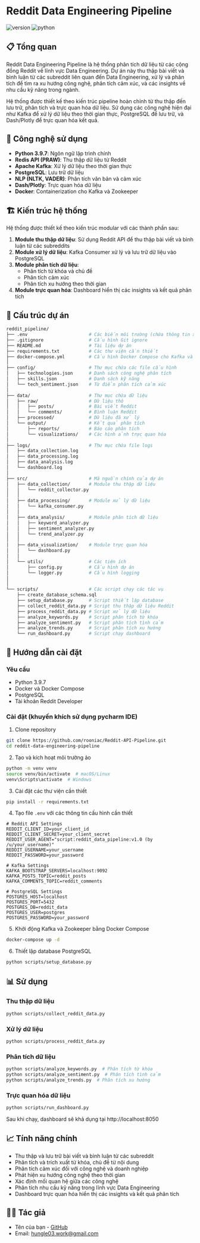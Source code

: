 # Reddit Data Engineering Pipeline

![version](https://img.shields.io/badge/version-1.0.0-blue)
![python](https://img.shields.io/badge/python-3.9.7-green)

## 📋 Tổng quan

Reddit Data Engineering Pipeline là hệ thống phân tích dữ liệu từ các cộng đồng Reddit về lĩnh vực Data Engineering. Dự án này thu thập bài viết và bình luận từ các subreddit liên quan đến Data Engineering, xử lý và phân tích để tìm ra xu hướng công nghệ, phân tích cảm xúc, và các insights về nhu cầu kỹ năng trong ngành.

Hệ thống được thiết kế theo kiến trúc pipeline hoàn chỉnh từ thu thập đến lưu trữ, phân tích và trực quan hóa dữ liệu. Sử dụng các công nghệ hiện đại như Kafka để xử lý dữ liệu theo thời gian thực, PostgreSQL để lưu trữ, và Dash/Plotly để trực quan hóa kết quả.

## 🔧 Công nghệ sử dụng

- **Python 3.9.7**: Ngôn ngữ lập trình chính
- **Redis API (PRAW)**: Thu thập dữ liệu từ Reddit
- **Apache Kafka**: Xử lý dữ liệu theo thời gian thực
- **PostgreSQL**: Lưu trữ dữ liệu
- **NLP (NLTK, VADER)**: Phân tích văn bản và cảm xúc
- **Dash/Plotly**: Trực quan hóa dữ liệu
- **Docker**: Containerization cho Kafka và Zookeeper

## 🏗️ Kiến trúc hệ thống

Hệ thống được thiết kế theo kiến trúc modular với các thành phần sau:

1. **Module thu thập dữ liệu**: Sử dụng Reddit API để thu thập bài viết và bình luận từ các subreddits
2. **Module xử lý dữ liệu**: Kafka Consumer xử lý và lưu trữ dữ liệu vào PostgreSQL
3. **Module phân tích dữ liệu**: 
   - Phân tích từ khóa và chủ đề
   - Phân tích cảm xúc
   - Phân tích xu hướng theo thời gian
4. **Module trực quan hóa**: Dashboard hiển thị các insights và kết quả phân tích


## 📁 Cấu trúc dự án

```bash
reddit_pipeline/
├── .env                       # Các biến môi trường (chứa thông tin xác thực API, kết nối DB)
├── .gitignore                 # Cấu hình Git ignore
├── README.md                  # Tài liệu dự án
├── requirements.txt           # Các thư viện cần thiết
├── docker-compose.yml         # Cấu hình Docker Compose cho Kafka và Zookeeper
│
├── config/                    # Thư mục chứa các file cấu hình
│   ├── technologies.json      # Danh sách công nghệ phân tích
│   ├── skills.json            # Danh sách kỹ năng
│   └── tech_sentiment.json    # Từ điển phân tích cảm xúc
│
├── data/                      # Thư mục chứa dữ liệu
│   ├── raw/                   # Dữ liệu thô
│   │   ├── posts/             # Bài viết Reddit
│   │   └── comments/          # Bình luận Reddit
│   ├── processed/             # Dữ liệu đã xử lý
│   └── output/                # Kết quả phân tích
│       ├── reports/           # Báo cáo phân tích
│       └── visualizations/    # Các hình ảnh trực quan hóa
│
├── logs/                      # Thư mục chứa file logs
│   ├── data_collection.log
│   ├── data_processing.log
│   ├── data_analysis.log
│   └── dashboard.log
│
├── src/                       # Mã nguồn chính của dự án
│   ├── data_collection/       # Module thu thập dữ liệu
│   │   └── reddit_collector.py
│   │
│   ├── data_processing/       # Module xử lý dữ liệu
│   │   └── kafka_consumer.py
│   │
│   ├── data_analysis/         # Module phân tích dữ liệu
│   │   ├── keyword_analyzer.py
│   │   ├── sentiment_analyzer.py
│   │   └── trend_analyzer.py  
│   │
│   ├── data_visualization/    # Module trực quan hóa
│   │   └── dashboard.py
│   │
│   └── utils/                 # Các tiện ích
│       ├── config.py          # Cấu hình dự án
│       └── logger.py          # Cấu hình logging
│    
│
└── scripts/                   # Các script chạy các tác vụ
    ├── create_database_schema.sql     
    ├── setup_database.py      # Script thiết lập database
    ├── collect_reddit_data.py # Script thu thập dữ liệu Reddit
    ├── process_reddit_data.py # Script xử lý dữ liệu
    ├── analyze_keywords.py    # Script phân tích từ khóa
    ├── analyze_sentiment.py   # Script phân tích tình cảm
    ├── analyze_trends.py      # Script phân tích xu hướng
    └── run_dashboard.py       # Script chạy dashboard
```

## 🚀 Hướng dẫn cài đặt

### Yêu cầu

- Python 3.9.7
- Docker và Docker Compose
- PostgreSQL
- Tài khoản Reddit Developer

### Cài đặt (khuyến khích sử dụng pycharm IDE)

1. Clone repository
```bash
git clone https://github.com/rooniac/Reddit-API-Pipeline.git
cd reddit-data-engineering-pipeline
```

2. Tạo và kích hoạt môi trường ảo
```bash
python -m venv venv
source venv/bin/activate  # macOS/Linux
venv\Scripts\activate  # Windows
```

3. Cài đặt các thư viện cần thiết
```bash
pip install -r requirements.txt
```

4. Tạo file `.env` với các thông tin cấu hình cần thiết
```
# Reddit API Settings
REDDIT_CLIENT_ID=your_client_id
REDDIT_CLIENT_SECRET=your_client_secret
REDDIT_USER_AGENT="script:reddit_data_pipeline:v1.0 (by /u/your_username)"
REDDIT_USERNAME=your_username
REDDIT_PASSWORD=your_password

# Kafka Settings
KAFKA_BOOTSTRAP_SERVERS=localhost:9092
KAFKA_POSTS_TOPIC=reddit_posts
KAFKA_COMMENTS_TOPIC=reddit_comments

# PostgreSQL Settings
POSTGRES_HOST=localhost
POSTGRES_PORT=5432
POSTGRES_DB=reddit_data
POSTGRES_USER=postgres
POSTGRES_PASSWORD=your_password
```

5. Khởi động Kafka và Zookeeper bằng Docker Compose
```bash
docker-compose up -d
```

6. Thiết lập database PostgreSQL
```bash
python scripts/setup_database.py
```

## 📊 Sử dụng

### Thu thập dữ liệu
```bash
python scripts/collect_reddit_data.py
```

### Xử lý dữ liệu
```bash
python scripts/process_reddit_data.py
```

### Phân tích dữ liệu
```bash
python scripts/analyze_keywords.py  # Phân tích từ khóa
python scripts/analyze_sentiment.py  # Phân tích tình cảm
python scripts/analyze_trends.py  # Phân tích xu hướng
```

### Trực quan hóa dữ liệu
```bash
python scripts/run_dashboard.py
```
Sau khi chạy, dashboard sẽ khả dụng tại http://localhost:8050

## 📈 Tính năng chính

- Thu thập và lưu trữ bài viết và bình luận từ các subreddit
- Phân tích và trích xuất từ khóa, chủ đề từ nội dung
- Phân tích cảm xúc đối với công nghệ và doanh nghiệp
- Phát hiện xu hướng công nghệ theo thời gian
- Xác định mối quan hệ giữa các công nghệ
- Phân tích nhu cầu kỹ năng trong lĩnh vực Data Engineering
- Dashboard trực quan hóa hiển thị các insights và kết quả phân tích

## 👨‍💻 Tác giả

- Tên của bạn - [GitHub](https://github.com/rooniac)
- Email: hungle03.work@gmail.com


